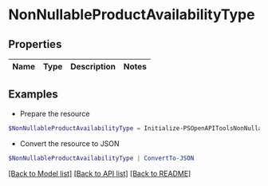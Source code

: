 # NonNullableProductAvailabilityType
## Properties

Name | Type | Description | Notes
------------ | ------------- | ------------- | -------------

## Examples

- Prepare the resource
```powershell
$NonNullableProductAvailabilityType = Initialize-PSOpenAPIToolsNonNullableProductAvailabilityType 
```

- Convert the resource to JSON
```powershell
$NonNullableProductAvailabilityType | ConvertTo-JSON
```

[[Back to Model list]](../README.md#documentation-for-models) [[Back to API list]](../README.md#documentation-for-api-endpoints) [[Back to README]](../README.md)

